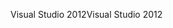 <span data-ttu-id="fa5f2-101">Visual Studio 2012</span><span class="sxs-lookup"><span data-stu-id="fa5f2-101">Visual Studio 2012</span></span>